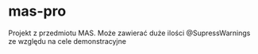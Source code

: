# mas-pro
Projekt z przedmiotu MAS.
Może zawierać duże ilości @SupressWarnings ze względu na cele demonstracyjne
